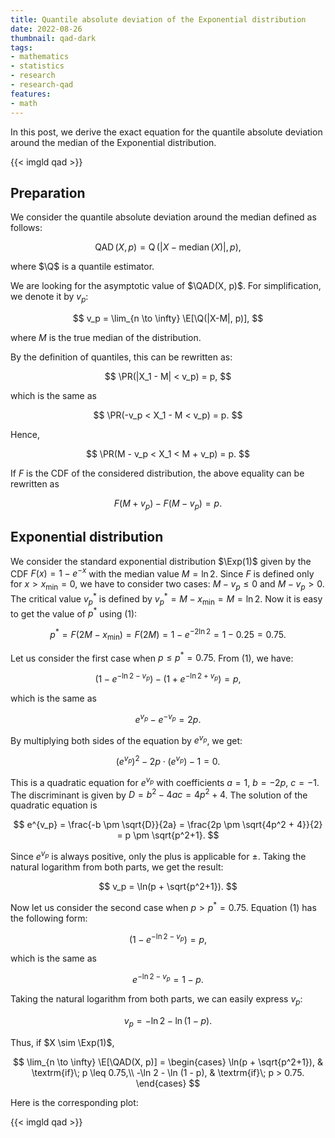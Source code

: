 ```yaml
---
title: Quantile absolute deviation of the Exponential distribution
date: 2022-08-26
thumbnail: qad-dark
tags:
- mathematics
- statistics
- research
- research-qad
features:
- math
---
```


In this post,
  we derive the exact equation for the quantile absolute deviation around the median of the Exponential distribution.

{{< imgld qad >}}

<!--more-->

## Preparation

We consider the quantile absolute deviation around the median defined as follows:

$$
\newcommand{\E}{\mathbb{E}}
\newcommand{\PR}{\mathbb{P}}
\newcommand{\Q}{\operatorname{Q}}
\newcommand{\QAD}{\operatorname{QAD}}
\newcommand{\median}{\operatorname{median}}
\newcommand{\Exp}{\operatorname{Exp}}
\QAD(X, p) = \Q(|X - \median(X)|, p),
$$

  where $\Q$ is a quantile estimator.

We are looking for the asymptotic value of $\QAD(X, p)$.
For simplification, we denote it by $v_p$:

$$
v_p = \lim_{n \to \infty} \E[\Q(|X-M|, p)],
$$

where $M$ is the true median of the distribution.

By the definition of quantiles, this can be rewritten as:

$$
\PR(|X_1 - M| < v_p) = p,
$$

which is the same as

$$
\PR(-v_p < X_1 - M < v_p) = p.
$$

Hence,

$$
\PR(M - v_p < X_1 < M + v_p) = p.
$$

If $F$ is the CDF of the considered distribution, the above equality can be rewritten as

$$
F(M + v_p) - F(M - v_p) = p.
\tag{1}
$$

## Exponential distribution

We consider the standard exponential distribution $\Exp(1)$
  given by the CDF $F(x)=1 - e^{-x}$ with the median value $M=\ln 2$.
Since $F$ is defined only for $x > x_{\min} = 0$, we have to consider two cases: $M - v_p \leq 0$ and $M - v_p > 0$.
The critical value $v_p^*$ is defined by $v_p^* = M - x_{\min} = M = \ln 2$.
Now it is easy to get the value of $p^*$ using (1):

$$
p^* = F(2M - x_{\min}) = F(2M) = 1 - e^{-2\ln 2} = 1 - 0.25 = 0.75.
$$

Let us consider the first case when $p \leq p^* = 0.75$.
From (1), we have:

$$
(1 - e^{-\ln 2 - v_p}) - (1 + e^{-\ln 2 + v_p}) = p,
$$

which is the same as

$$
e^{v_p} - e^{-v_p} = 2p.
$$

By multiplying both sides of the equation by $e^{v_p}$, we get:

$$
(e^{v_p})^2 - 2p \cdot (e^{v_p}) - 1 = 0.
$$

This is a quadratic equation for $e^{v_p}$ with coefficients $a=1$, $b=-2p$, $c=-1$.
The discriminant is given by $D = b^2 - 4ac = 4p^2 + 4$.
The solution of the quadratic equation is

$$
e^{v_p} = \frac{-b \pm \sqrt{D}}{2a} = \frac{2p \pm \sqrt{4p^2 + 4}}{2} = p \pm \sqrt{p^2+1}.
$$

Since $e^{v_p}$ is always positive, only the plus is applicable for $\pm$.
Taking the natural logarithm from both parts, we get the result:

$$
v_p = \ln(p + \sqrt{p^2+1}).
$$

Now let us consider the second case when $p > p^* = 0.75$.
Equation (1) has the following form:

$$
(1 - e^{-\ln 2 - v_p}) = p,
$$

which is the same as

$$
e^{-\ln 2 - v_p} = 1 - p.
$$

Taking the natural logarithm from both parts, we can easily express $v_p$:

$$
v_p = -\ln 2 - \ln (1 - p).
$$

Thus, if $X \sim \Exp(1)$,

$$
\lim_{n \to \infty} \E[\QAD(X, p)] = \begin{cases}
\ln(p + \sqrt{p^2+1}), & \textrm{if}\; p \leq 0.75,\\
-\ln 2 - \ln (1 - p), & \textrm{if}\; p > 0.75.
\end{cases}
$$

Here is the corresponding plot:

{{< imgld qad >}}
